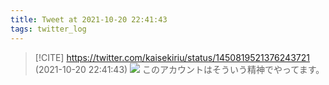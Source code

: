 ```yaml
---
title: Tweet at 2021-10-20 22:41:43
tags: twitter_log
---
```


> [!CITE] https://twitter.com/kaisekiriu/status/1450819521376243721 (2021-10-20 22:41:43)
> ![](https://twitter.com/kaisekiriu/status/1450819521376243721)
> このアカウントはそういう精神でやってます。
